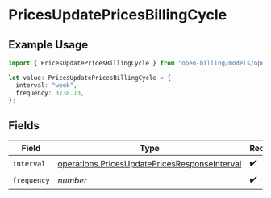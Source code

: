 # PricesUpdatePricesBillingCycle

## Example Usage

```typescript
import { PricesUpdatePricesBillingCycle } from "open-billing/models/operations";

let value: PricesUpdatePricesBillingCycle = {
  interval: "week",
  frequency: 3738.13,
};
```

## Fields

| Field                                                                                                          | Type                                                                                                           | Required                                                                                                       | Description                                                                                                    |
| -------------------------------------------------------------------------------------------------------------- | -------------------------------------------------------------------------------------------------------------- | -------------------------------------------------------------------------------------------------------------- | -------------------------------------------------------------------------------------------------------------- |
| `interval`                                                                                                     | [operations.PricesUpdatePricesResponseInterval](../../models/operations/pricesupdatepricesresponseinterval.md) | :heavy_check_mark:                                                                                             | N/A                                                                                                            |
| `frequency`                                                                                                    | *number*                                                                                                       | :heavy_check_mark:                                                                                             | N/A                                                                                                            |